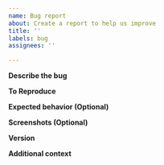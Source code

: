 ```yaml
---
name: Bug report
about: Create a report to help us improve
title: ''
labels: bug
assignees: ''

---
```


**Describe the bug**

[//]: # (A clear and concise description of what the bug is.)

**To Reproduce**

[//]: # (Steps to reproduce the behavior:)

**Expected behavior (Optional)**

[//]: # (A clear and concise description of what you expected to happen.)

**Screenshots (Optional)**

[//]: # (If applicable, add screenshots to help explain your problem.)

**Version**

[//]: # (The version of the software you are using.)

**Additional context**

[//]: # (Add any other context about the problem here.)
